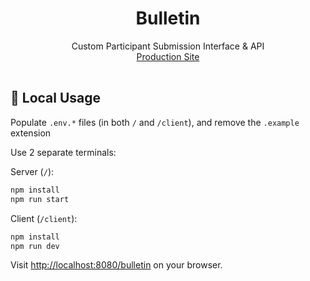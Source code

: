 <h1 align="center">
    Bulletin
</h1>

<p align="center">
    Custom Participant Submission Interface &amp; API
    <br />
    <a href="https://tamudatathon.com/bulletin" target="_blank">Production Site</a>
</p>

<p align="center">
  <a href="https://vercel.com?utm_source=tamu-datathon&utm_campaign=oss">
    <img src="https://tamudatathon.com/static/img/sponsors/powered-by-vercel.svg" height="2.15rem" alt="Powered by Vercel" />
  </a>
</p>

## 📌 Local Usage

Populate `.env.*` files (in both `/` and `/client`), and remove the `.example` extension

Use 2 separate terminals:

Server (`/`):
```bash
npm install
npm run start
```

Client (`/client`):
```bash
npm install
npm run dev
```

Visit [http://localhost:8080/bulletin](http://localhost:8080/bulletin) on your browser.
